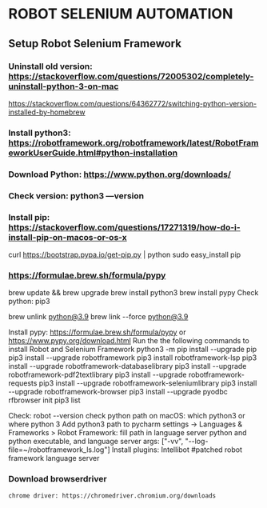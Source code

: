 # ROBOT SELENIUM AUTOMATION
## Setup Robot Selenium Framework
### Uninstall old version: https://stackoverflow.com/questions/72005302/completely-uninstall-python-3-on-mac 
https://stackoverflow.com/questions/64362772/switching-python-version-installed-by-homebrew 
### Install python3: https://robotframework.org/robotframework/latest/RobotFrameworkUserGuide.html#python-installation 
### Download Python: https://www.python.org/downloads/ 
### Check version: python3 —version
### Install pip: https://stackoverflow.com/questions/17271319/how-do-i-install-pip-on-macos-or-os-x 
curl https://bootstrap.pypa.io/get-pip.py | python
sudo easy_install pip

### https://formulae.brew.sh/formula/pypy 
brew update && brew upgrade 
brew install python3
brew install pypy
Check python: pip3

brew unlink python@3.9
brew link --force python@3.9


Install pypy: https://formulae.brew.sh/formula/pypy or  https://www.pypy.org/download.html 
Run the the following commands to install Robot and Selenium Framework
python3 -m pip install --upgrade pip
pip3 install --upgrade robotframework
pip3 install robotframework-lsp
pip3 install --upgrade robotframework-databaselibrary
pip3 install --upgrade robotframework-pdf2textlibrary
pip3 install --upgrade robotframework-requests
pip3 install --upgrade robotframework-seleniumlibrary
pip3 install --upgrade robotframework-browser
pip3 install --upgrade pyodbc
rfbrowser init
pip3 list

Check:  robot --version
check python path on macOS: which python3 or where python 3
Add python3 path to pycharm settings -> Languages & Frameworks > Robot Framework: fill path in language server python and python executable, and language server args: ["-vv", "--log-file=~/robotframework_ls.log"] 
Install plugins:
    Intellibot #patched
    robot framework language server

### Download browserdriver
    chrome driver: https://chromedriver.chromium.org/downloads 
    